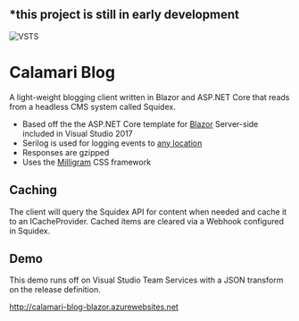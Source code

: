 ## *this project is still in early development ##
![VSTS](https://adrianbrink.visualstudio.com/_apis/public/build/definitions/d997519b-4e10-4936-b403-69ea97908441/10/badge)
# Calamari Blog
A light-weight blogging client written in Blazor and ASP.NET Core that reads from a headless CMS system called Squidex.


- Based off the the ASP.NET Core template for [Blazor](https://blazor.net/index.html) Server-side included in Visual Studio 2017
- Serilog is used for logging events to [any location](https://github.com/serilog/serilog/wiki/Provided-Sinks) 
- Responses are gzipped
- Uses the [Milligram](http://milligram.io/) CSS framework

Caching
-------

The client will query the Squidex API for content when needed and cache it to an ICacheProvider. Cached items are cleared via a Webhook configured in Squidex.

Demo
----
This demo runs off on Visual Studio Team Services with a JSON transform on the release definition.

http://calamari-blog-blazor.azurewebsites.net
